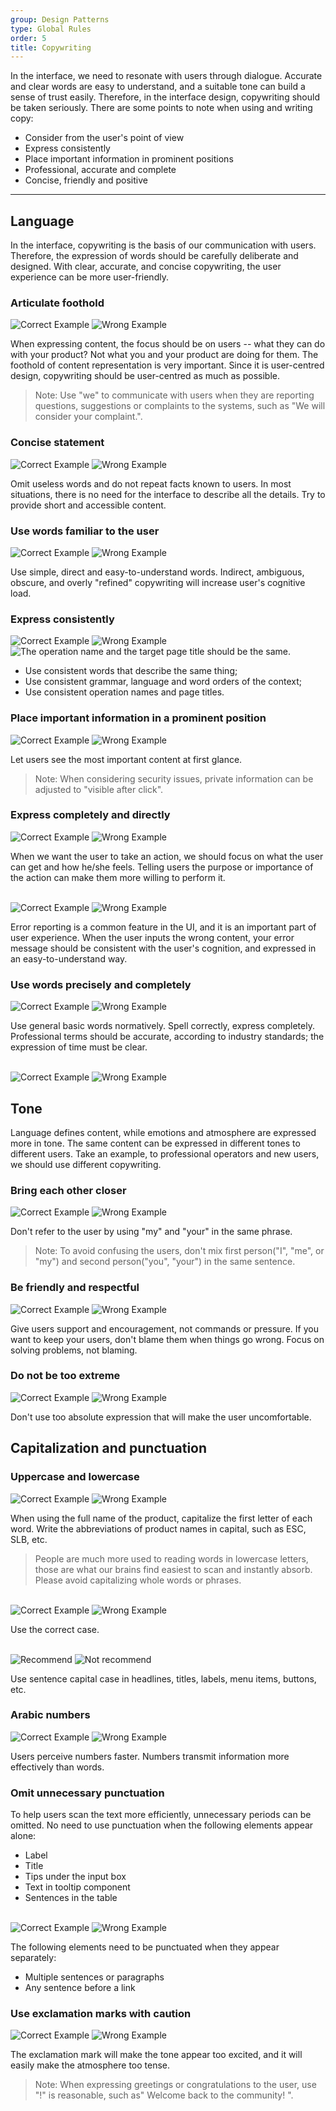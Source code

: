 ```yaml
---
group: Design Patterns
type: Global Rules
order: 5
title: Copywriting
---
```


In the interface, we need to resonate with users through dialogue. Accurate and clear words are easy to understand, and a suitable tone can build a sense of trust easily. Therefore, in the interface design, copywriting should be taken seriously. There are some points to note when using and writing copy:

- Consider from the user's point of view
- Express consistently
- Place important information in prominent positions
- Professional, accurate and complete
- Concise, friendly and positive

---

## Language

In the interface, copywriting is the basis of our communication with users. Therefore, the expression of words should be carefully deliberate and designed. With clear, accurate, and concise copywriting, the user experience can be more user-friendly.

### Articulate foothold

<ImagePreview>
<img class="preview-img good no-padding" alt="Correct Example" src="https://gw.alipayobjects.com/zos/antfincdn/Ik0zIDUblJ/85996a34-3add-481b-b164-fc82e0b10bba.png">
<img class="preview-img bad no-padding" alt="Wrong Example" src="https://gw.alipayobjects.com/zos/antfincdn/3hg1I8dJ%24W/6765f193-ae21-463e-be9a-609fafc76c8d.png">
</ImagePreview>

When expressing content, the focus should be on users -- what they can do with your product? Not what you and your product are doing for them. The foothold of content representation is very important. Since it is user-centred design, copywriting should be user-centred as much as possible.

> Note: Use "we" to communicate with users when they are reporting questions, suggestions or complaints to the systems, such as "We will consider your complaint.".

### Concise statement

<ImagePreview>
<img class="preview-img good no-padding" alt="Correct Example" src="https://gw.alipayobjects.com/zos/antfincdn/Xz2N2QXNz1/d4c43668-06d5-4dca-8c54-49402dfde7b7.png">
<img class="preview-img bad no-padding" alt="Wrong Example" src="https://gw.alipayobjects.com/zos/antfincdn/3To5rdNTVQ/1ebf6213-a8d7-401a-ae69-f99bf2b294f0.png">
</ImagePreview>

Omit useless words and do not repeat facts known to users. In most situations, there is no need for the interface to describe all the details. Try to provide short and accessible content.

### Use words familiar to the user

<ImagePreview>
<img class="preview-img good no-padding" alt="Correct Example" src="https://gw.alipayobjects.com/zos/antfincdn/OdDMiTnRII/fb2c6dcc-881b-42ac-b83e-4d3a90ff88bc.png">
<img class="preview-img bad no-padding" alt="Wrong Example" src="https://gw.alipayobjects.com/zos/antfincdn/qnPRlCpzZz/388f7772-d962-49ee-a103-582e3ff6c0ca.png" description="Stand from the user's point of view and say what the user is familiar with.">
</ImagePreview>

Use simple, direct and easy-to-understand words. Indirect, ambiguous, obscure, and overly "refined" copywriting will increase user's cognitive load.

### Express consistently

<ImagePreview>
<img class="preview-img good no-padding" alt="Correct Example" src="https://gw.alipayobjects.com/zos/antfincdn/OP88j1SDf6/ef562312-9a51-456b-8e53-a127c9f25e80.png" description="The word order is the same on the same page and in the same area.">
<img class="preview-img bad no-padding" alt="Wrong Example" src="https://gw.alipayobjects.com/zos/antfincdn/9DiXkPap0V/6e03b9cc-f594-4bf3-9c15-913980c6175a.png" description="Inconsistent word orders will take users' more effort to comprehend.">
</ImagePreview>

<ImagePreview>
<img class="preview-img no-padding" src="https://gw.alipayobjects.com/zos/antfincdn/3zhhAZYGSc/ba1c9133-abb3-4f67-b116-544e9ad0cbad.png" alt="The operation name and the target page title should be the same.">
</ImagePreview>

- Use consistent words that describe the same thing;
- Use consistent grammar, language and word orders of the context;
- Use consistent operation names and page titles.

### Place important information in a prominent position

<ImagePreview>
<img class="preview-img good no-padding" alt="Correct Example" src="https://gw.alipayobjects.com/zos/antfincdn/ivTpE4BgSU/16dc61e6-f85c-43d1-9abd-86b046730a6a.png" description="Put important information first in a limited space (or make it more visible with highlights, blank space, etc.).">
<img class="preview-img bad no-padding" alt="Wrong Example" src="https://gw.alipayobjects.com/zos/antfincdn/X%24DPUktJbT/a19e0548-1bdd-49f0-ab93-5358b5cf1a4c.png" description="The content that the user cares most is hidden in the paragraph, which is not easy to find out.">
</ImagePreview>

Let users see the most important content at first glance.

> Note: When considering security issues, private information can be adjusted to "visible after click".

### Express completely and directly

<ImagePreview>
<img class="preview-img good no-padding" alt="Correct Example" src="https://gw.alipayobjects.com/zos/antfincdn/70QcFGdW%26H/6e0d94da-3ce9-471d-b57c-9f8f038d409f.png" description="Users can learn about the benefits of the settings.">
<img class="preview-img bad no-padding" alt="Wrong Example" src="https://gw.alipayobjects.com/zos/antfincdn/eKXgIakJPk/1cb7213d-61c4-41f2-84f0-256bcf436fe3.png" description="Users can't get the meaning of the settings.">
</ImagePreview>

When we want the user to take an action, we should focus on what the user can get and how he/she feels. Telling users the purpose or importance of the action can make them more willing to perform it.

<br />

<ImagePreview>
<img class="preview-img good no-padding" alt="Correct Example" src="https://gw.alipayobjects.com/zos/antfincdn/7oHuZX%26n5h/8fef2777-0841-4ea7-a274-75d6e78b6c15.png" description='Compared to "failure", "unable to complete" is a more objective result and easier for users to accept. Users need to know what to do next in the event of a problem.'>
<img class="preview-img bad no-padding" alt="Wrong Example" src="https://gw.alipayobjects.com/zos/antfincdn/oqI9DerB%26W/857e91be-ed75-4b70-aca9-811581080edd.png" description='Do not inform users "failure" coldly for abnormal situations.'>
</ImagePreview>

Error reporting is a common feature in the UI, and it is an important part of user experience. When the user inputs the wrong content, your error message should be consistent with the user's cognition, and expressed in an easy-to-understand way.

### Use words precisely and completely

<ImagePreview>
<img class="preview-img good no-padding" alt="Correct Example" src="https://gw.alipayobjects.com/zos/antfincdn/Txu5VxBFTF/ef2a61a7-8f65-4001-8018-53aa2fccb28d.png" description="Complete expression.">
<img class="preview-img bad no-padding" alt="Wrong Example" src="https://gw.alipayobjects.com/zos/antfincdn/ZG%26eSSivMP/c6b8413b-6651-4b6c-bbbc-5464e00761fc.png" description="Incomplete, ambiguous, or too colloquial.">
</ImagePreview>

Use general basic words normatively. Spell correctly, express completely. Professional terms should be accurate, according to industry standards; the expression of time must be clear.

<br />

<ImagePreview>
<img class="preview-img good no-padding" alt="Correct Example" src="https://gw.alipayobjects.com/zos/antfincdn/oo3%24YkT8I5/1d7cfb4b-2a15-4f02-a110-17e24f837c1c.png" description="The expression of time is accurate and complete.">
<img class="preview-img bad no-padding" alt="Wrong Example" src="https://gw.alipayobjects.com/zos/antfincdn/Np4rjq6bhw/8b13eab9-5441-43f5-8363-acc6d42b5cd0.png" description='The description of time is not a specific "day" or "month", which confuses users.'>
</ImagePreview>

## Tone

Language defines content, while emotions and atmosphere are expressed more in tone. The same content can be expressed in different tones to different users. Take an example, to professional operators and new users, we should use different copywriting.

### Bring each other closer

<ImagePreview>
<img class="preview-img good no-padding" alt="Correct Example" src="https://gw.alipayobjects.com/zos/antfincdn/j%267kjvP3kD/0d245e49-dba2-452c-93c3-68d6cb7c094f.png">
<img class="preview-img bad no-padding" alt="Wrong Example" src="https://gw.alipayobjects.com/zos/antfincdn/7QsjvP%24TNj/f1310422-92d6-4ee2-b60a-21619e5bab9f.png">
</ImagePreview>

Don't refer to the user by using "my" and "your" in the same phrase.

> Note: To avoid confusing the users, don't mix first person("I", "me", or "my") and second person("you", "your") in the same sentence.

### Be friendly and respectful

<ImagePreview>
<img class="preview-img good no-padding" alt="Correct Example" src="https://gw.alipayobjects.com/zos/antfincdn/EUV9qTHkWb/4a3cfd16-8eaa-44e3-ae1b-caf4b7bbc61a.png" description="Guide the user to enter the content correctly.">
<img class="preview-img bad no-padding" alt="Wrong Example" src="https://gw.alipayobjects.com/zos/antfincdn/ssgx2B5f2W/f7327c68-708c-4707-b14f-d1951616c9f9.png" description="「can't」, 「don't」 make user feel a sense of command and pressure.">
</ImagePreview>

Give users support and encouragement, not commands or pressure. If you want to keep your users, don't blame them when things go wrong. Focus on solving problems, not blaming.

### Do not be too extreme

<ImagePreview>
<img class="preview-img good no-padding" alt="Correct Example" src="https://gw.alipayobjects.com/zos/antfincdn/mxmAx3KkzZ/2279654a-e42b-4db9-b6dd-2c2d00eaf501.png">
<img class="preview-img bad no-padding" alt="Wrong Example" src="https://gw.alipayobjects.com/zos/antfincdn/dZxbeLAu1q/061fcf43-4dd4-49f5-a00f-61429d22be92.png" description='"Never" is too absolute and makes users feel uncomfortable.'>
</ImagePreview>

Don't use too absolute expression that will make the user uncomfortable.

## Capitalization and punctuation

### Uppercase and lowercase

<ImagePreview>
<img class="preview-img good no-padding" alt="Correct Example" src="https://gw.alipayobjects.com/zos/antfincdn/pupl5xDdmR/32d6f262-049d-4ecb-a0d0-d2923f395fcd.png">
<img class="preview-img bad no-padding" alt="Wrong Example" src="https://gw.alipayobjects.com/zos/antfincdn/VVdJdMspm2/9e64ab85-9786-43df-b134-7f4a505d76b1.png">
</ImagePreview>

When using the full name of the product, capitalize the first letter of each word. Write the abbreviations of product names in capital, such as ESC, SLB, etc.

> People are much more used to reading words in lowercase letters, those are what our brains find easiest to scan and instantly absorb. Please avoid capitalizing whole words or phrases.

<br />

<ImagePreview>
<img class="preview-img good no-padding" alt="Correct Example" src="https://gw.alipayobjects.com/zos/antfincdn/gdd3ZqLRuG/7cb448ce-bd5d-4354-af54-ea27b8491c6a.png">
<img class="preview-img bad no-padding" alt="Wrong Example" src="https://gw.alipayobjects.com/zos/antfincdn/6ixy2%26KCzS/c742ea07-d983-4575-bb67-0f132b2787ab.png">
</ImagePreview>

Use the correct case.

<br />

<ImagePreview>
<img class="preview-img good no-padding" alt="Recommend" src="https://gw.alipayobjects.com/zos/antfincdn/WUKYyB%24FYw/36308410-e097-4ef0-ae88-8a57ba440ff4.png">
<img class="preview-img bad no-padding" alt="Not recommend" src="https://gw.alipayobjects.com/zos/antfincdn/yYgGa9h4U2/43ba0f31-fbea-4635-865f-a5ace6a19cdb.png">
</ImagePreview>

Use sentence capital case in headlines, titles, labels, menu items, buttons, etc.

### Arabic numbers

<ImagePreview>
<img class="preview-img good no-padding" alt="Correct Example" src="https://gw.alipayobjects.com/zos/antfincdn/6Qg%24mrbKB%24/fe25e8db-3377-44e4-a3e6-61d0fe062a93.png">
<img class="preview-img bad no-padding" alt="Wrong Example" src="https://gw.alipayobjects.com/zos/antfincdn/QyMfBb3I29/4cfc9ef7-7f2e-4441-8031-e05db349b7ce.png">
</ImagePreview>

Users perceive numbers faster. Numbers transmit information more effectively than words.

### Omit unnecessary punctuation

To help users scan the text more efficiently, unnecessary periods can be omitted. No need to use punctuation when the following elements appear alone:

- Label
- Title
- Tips under the input box
- Text in tooltip component
- Sentences in the table

<br />

<ImagePreview>
<img class="preview-img good no-padding" alt="Correct Example" src="https://gw.alipayobjects.com/zos/antfincdn/tJ9bT2%24Oky/43dd91ce-694a-4ce9-bfeb-adb020c257f9.png">
<img class="preview-img bad no-padding" alt="Wrong Example" src="https://gw.alipayobjects.com/zos/antfincdn/YgQfEmqiIh/781c6045-31f9-4e64-b2bf-17feb94498c8.png">
</ImagePreview>

The following elements need to be punctuated when they appear separately:

- Multiple sentences or paragraphs
- Any sentence before a link

### Use exclamation marks with caution

<ImagePreview>
<img class="preview-img good no-padding" alt="Correct Example" src="https://gw.alipayobjects.com/zos/antfincdn/D3I1Y4%26mPt/13c2bf6a-c822-49c7-9959-46fdc3a07daf.png">
<img class="preview-img bad no-padding" alt="Wrong Example" src="https://gw.alipayobjects.com/zos/antfincdn/JhP0VxI%24Vb/230c13d9-e26e-4cff-8b80-bebf41f13b0b.png">
</ImagePreview>

The exclamation mark will make the tone appear too excited, and it will easily make the atmosphere too tense.

> Note: When expressing greetings or congratulations to the user, use "!" is reasonable, such as" Welcome back to the community! ".
